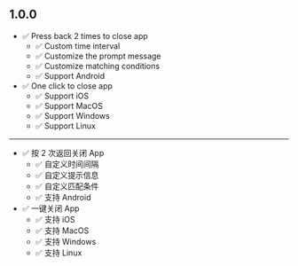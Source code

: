 ## 1.0.0

- ✅ Press back 2 times to close app
     - ✅ Custom time interval
     - ✅ Customize the prompt message
     - ✅ Customize matching conditions
     - ✅ Support Android
- ✅ One click to close app
     - ✅ Support iOS
     - ✅ Support MacOS
     - ✅ Support Windows
     - ✅ Support Linux
 
 <hr>

- ✅ 按 2 次返回关闭 App
    - ✅ 自定义时间间隔
    - ✅ 自定义提示信息
    - ✅ 自定义匹配条件
    - ✅ 支持 Android
- ✅ 一键关闭 App
    - ✅ 支持 iOS
    - ✅ 支持 MacOS
    - ✅ 支持 Windows
    - ✅ 支持 Linux